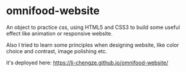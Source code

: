 # omnifood-website
An object to practice css, using HTML5 and CSS3 to build some useful effect like animation or responsive website.

Also I tried to learn some principles when designing website, like color choice and contrast, image polishing etc.

it's deployed here: https://li-chengze.github.io/omnifood-website/
